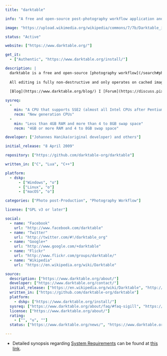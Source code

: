 ```yaml
---
title: "darktable"

info: "A free and open-source post-photography workflow application and raw developer"

image: "https://upload.wikimedia.org/wikipedia/commons/7/7b/Darktable_icon.svg"

status: "Active"

website: ["https://www.darktable.org/"]

get_it:
  - ["Authentic", "https://www.darktable.org/install/"]

description: |
  darktable is a free and open-source [photography workflow](/search#photography_workflow) application and raw developer. Rather than being a [raster graphics editor](/search#raster_graphics_editor) like Adobe Photoshop or GIMP, it comprises a subset of image editing operations specifically aimed at non-destructive raw [photo post-production](/search#photo_post-production). It is primarily focused on improving a photographer's workflow by facilitating the handling of large numbers of images.
  
  All editing is fully non-destructive and only operates on cached image buffers for display. The full image is only converted during export. Raw image loading is done using rawspeed, high-dynamic range and standard image formats such as jpeg are also supported. The core operates completely on floating point values, so darktable can not only be used for photography but also for scientifically acquired images or output of renderers (high dynamic range).
  
  [Blog](https://www.darktable.org/blog/) I [Forum](https://discuss.pixls.us/c/software/darktable) I [User Manual](http://www.darktable.org/usermanual/en/) I [News](https://www.darktable.org/news/) I [Users' Wiki](https://redmine.darktable.org/projects/users/wiki) I [Development Wiki](https://redmine.darktable.org/projects/darktable/wiki) I [FAQ](https://www.darktable.org/about/faq/) I [Mailing list](https://www.darktable.org/contact/)

sysreq:
  -
    min: "A CPU that supports SSE2 (almost all Intel CPUs after Pentium 4)"
    recm: "New generation CPUs"
  -
    min: "Less than 4GB RAM and more than 4 to 8GB swap space"
    recm: "4GB or more RAM and 4 to 8GB swap space"

developer: ["Johannes Hanika(original developer) and others"]

initial_release: "8 April 2009"

repository: ["https://github.com/darktable-org/darktable"]

written_in: ["C", "Lua", "C++"]

platform:
  - dskp:
      - ["Windows", "o"]
      - ["Linux", "o"]
      - ["macOS", "o"]

categories: ["Photo post-Production", "Photography Workflow"]

license: ["GPL v3 or later"]

social:
  - name: "Facebook"
    url: "http://www.facebook.com/darktable"
  - name: "Twitter"
    url: "http://twitter.com/#!/darktable_org"
  - name: "Google+"
    url: "http://www.google.com/+darktable"
  - name: "Flickr"
    url: "http://www.flickr.com/groups/darktable/"
  - name: "Wikipedia"
    url: "https://en.wikipedia.org/wiki/Darktable"

source:
  description: ["https://www.darktable.org/about/"]
  developer: ["https://www.darktable.org/contact/"]
  initial_release: ["https://en.wikipedia.org/wiki/Darktable", "http://www.darktable.org/news/8/", "http://www.darktable.org/blog/11/"]
  written_in: ["https://github.com/darktable-org/darktable"]
  platform:
    - dskp: ["https://www.darktable.org/install/"]
  sysreq: ["https://www.darktable.org/about/faq/#faq-sigill", "https://www.darktable.org/2012/03/darktable-and-memory/", "https://lewiscollard.com/computar/darktable-linux-review/"]
  license: ["https://www.darktable.org/about/"]
  rating:
    - ["", "u", ""]
  status: ["https://www.darktable.org/news/", "https://www.darktable.org/blog/"]

---
```

* Detailed synopsis regarding [System Requirements](#sysreq) can be found at [this link](https://www.darktable.org/2012/03/darktable-and-memory/).